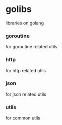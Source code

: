 # golibs
libraries on golang

### goroutine
for goroutine related utils

### http
for http related utils

### json
for json related utils

### utils
for common utils

